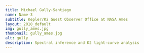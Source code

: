 ```yaml
---
title: Michael Gully-Santiago
name: Name-3
subtitle: Kepler/K2 Guest Observer Office at NASA Ames
layout: 2018_default
img: gully_ames.jpg
thumbnail: gully_ames.jpg
alt: gully
description: Spectral inference and K2 light-curve analysis
---
```

